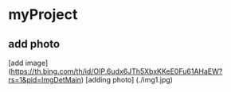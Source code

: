 # myProject
## add photo
[add image] (https://th.bing.com/th/id/OIP.6udx6JTh5XbxKKeE0Fu61AHaEW?rs=1&pid=ImgDetMain)
[adding photo] (./img1.jpg)

